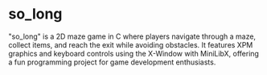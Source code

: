 # so_long
"so_long" is a 2D maze game in C where players navigate through a maze, collect items, and reach the exit while avoiding obstacles. It features XPM graphics and keyboard controls using the X-Window with MiniLibX, offering a fun programming project for game development enthusiasts.
